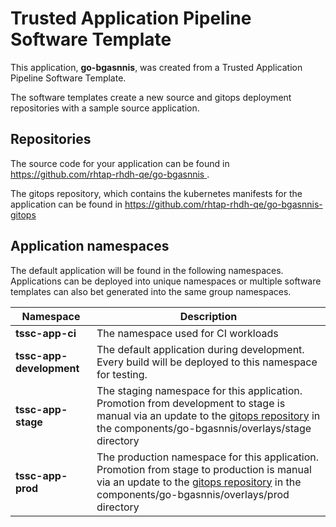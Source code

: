 # Trusted Application Pipeline Software Template

This application, **go-bgasnnis**, was created from a Trusted Application Pipeline Software Template.

The software templates create a new source and gitops deployment repositories with a sample source application. 

## Repositories

The source code for your application can be found in [https://github.com/rhtap-rhdh-qe/go-bgasnnis ](https://github.com/rhtap-rhdh-qe/go-bgasnnis ).
 
The gitops repository, which contains the kubernetes manifests for the application can be found in 
[https://github.com/rhtap-rhdh-qe/go-bgasnnis-gitops ](https://github.com/rhtap-rhdh-qe/go-bgasnnis-gitops ) 

## Application namespaces 

The default application will be found in the following namespaces. Applications can be deployed into unique namespaces or multiple software templates can also bet generated into the same group namespaces.  

|  Namespace   |  Description   |  
| -------- | -------- |
| **tssc-app-ci** | The namespace used for CI workloads |
| **tssc-app-development** | The default application during development. Every build will be deployed to this namespace for testing. |
| **tssc-app-stage** | The staging namespace for this application. Promotion from development to stage is manual via an update to the [gitops repository](https://github.com/rhtap-rhdh-qe/go-bgasnnis-gitops ) in the components/go-bgasnnis/overlays/stage directory |
| **tssc-app-prod** | The production namespace for this application. Promotion from stage to production is manual via an update to the [gitops repository](https://github.com/rhtap-rhdh-qe/go-bgasnnis-gitops ) in the components/go-bgasnnis/overlays/prod directory |